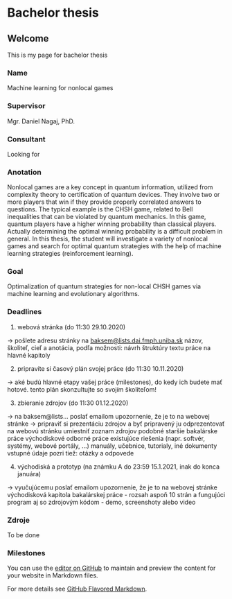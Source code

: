 # Bachelor thesis


## Welcome
This is my page for bachelor thesis

### Name
Machine learning for nonlocal games

### Supervisor
Mgr. Daniel Nagaj, PhD.

### Consultant
Looking for

### Anotation
Nonlocal games are a key concept in quantum information, utilized from complexity theory to certification of quantum devices. They involve two or more players that win if they provide properly correlated answers to questions. The typical example is the CHSH game, related to Bell inequalities that can be violated by quantum mechanics. In this game, quantum players have a higher winning probability than classical players. Actually determining the optimal winning probability is a difficult problem in general. In this thesis, the student will investigate a variety of nonlocal games and search for optimal quantum strategies with the help of machine learning strategies (reinforcement learning).


### Goal
Optimalization of quantum strategies for non-local CHSH games via machine learning and evolutionary algorithms.

### Deadlines
1. webová stránka (do 11:30 29.10.2020)

-> pošlete adresu stránky na baksem@lists.dai.fmph.uniba.sk
názov, školiteľ, cieľ a anotácia, podľa možnosti: návrh štruktúry textu práce na hlavné kapitoly

2. pripravíte si časový plán svojej práce (do 11:30 10.11.2020)

-> aké budú hlavné etapy vašej práce (milestones), do kedy ich budete mať hotové. tento plán skonzultujte so svojím školiteľom!

3. zbieranie zdrojov (do 11:30 01.12.2020)

-> na baksem@lists... poslať emailom upozornenie, že je to na webovej stránke
-> pripraviť si prezentáciu zdrojov a byť pripravený ju odprezentovať
na webovú stránku umiestniť zoznam zdrojov
podobné staršie bakalárske práce
východiskové odborné práce
existujúce riešenia (napr. softvér, systémy, webové portály, ...)
manuály, učebnice, tutorialy, iné dokumenty
vstupné údaje
pozri tiež: otázky a odpovede

4. východiská a prototyp (na známku A do 23:59 15.1.2021, inak do konca januára)

-> vyučujúcemu poslať emailom upozornenie, že je to na webovej stránke
východisková kapitola bakalárskej práce - rozsah aspoň 10 strán
a fungujúci program aj so zdrojovým kódom - demo, screenshoty alebo video

### Zdroje
To be done

### Milestones


You can use the [editor on GitHub](https://github.com/jankopp/Bachelor-Thesis/edit/gh-pages/index.md) to maintain and preview the content for your website in Markdown files.

For more details see [GitHub Flavored Markdown](https://guides.github.com/features/mastering-markdown/).
